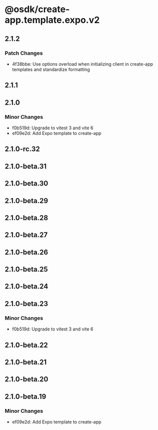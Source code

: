 # @osdk/create-app.template.expo.v2

## 2.1.2

### Patch Changes

- 4f38bbe: Use options overload when initializing client in create-app templates and standardize formatting

## 2.1.1

## 2.1.0

### Minor Changes

- f0b519d: Upgrade to vitest 3 and vite 6
- ef09e2d: Add Expo template to create-app

## 2.1.0-rc.32

## 2.1.0-beta.31

## 2.1.0-beta.30

## 2.1.0-beta.29

## 2.1.0-beta.28

## 2.1.0-beta.27

## 2.1.0-beta.26

## 2.1.0-beta.25

## 2.1.0-beta.24

## 2.1.0-beta.23

### Minor Changes

- f0b519d: Upgrade to vitest 3 and vite 6

## 2.1.0-beta.22

## 2.1.0-beta.21

## 2.1.0-beta.20

## 2.1.0-beta.19

### Minor Changes

- ef09e2d: Add Expo template to create-app
